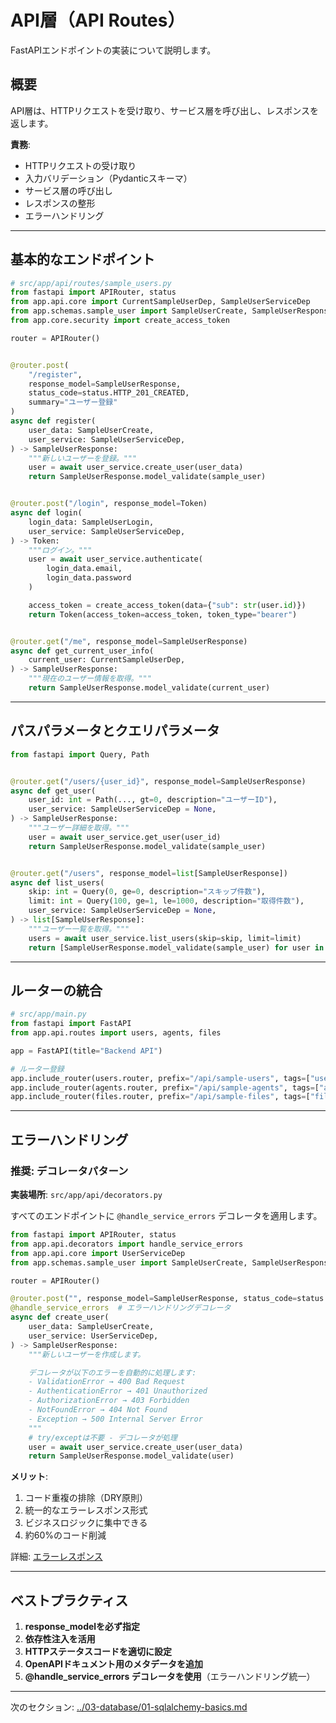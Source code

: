 # API層（API Routes）

FastAPIエンドポイントの実装について説明します。

## 概要

API層は、HTTPリクエストを受け取り、サービス層を呼び出し、レスポンスを返します。

**責務**:

- HTTPリクエストの受け取り
- 入力バリデーション（Pydanticスキーマ）
- サービス層の呼び出し
- レスポンスの整形
- エラーハンドリング

---

## 基本的なエンドポイント

```python
# src/app/api/routes/sample_users.py
from fastapi import APIRouter, status
from app.api.core import CurrentSampleUserDep, SampleUserServiceDep
from app.schemas.sample_user import SampleUserCreate, SampleUserResponse, SampleUserLogin, Token
from app.core.security import create_access_token

router = APIRouter()


@router.post(
    "/register",
    response_model=SampleUserResponse,
    status_code=status.HTTP_201_CREATED,
    summary="ユーザー登録"
)
async def register(
    user_data: SampleUserCreate,
    user_service: SampleUserServiceDep,
) -> SampleUserResponse:
    """新しいユーザーを登録。"""
    user = await user_service.create_user(user_data)
    return SampleUserResponse.model_validate(sample_user)


@router.post("/login", response_model=Token)
async def login(
    login_data: SampleUserLogin,
    user_service: SampleUserServiceDep,
) -> Token:
    """ログイン。"""
    user = await user_service.authenticate(
        login_data.email,
        login_data.password
    )

    access_token = create_access_token(data={"sub": str(user.id)})
    return Token(access_token=access_token, token_type="bearer")


@router.get("/me", response_model=SampleUserResponse)
async def get_current_user_info(
    current_user: CurrentSampleUserDep,
) -> SampleUserResponse:
    """現在のユーザー情報を取得。"""
    return SampleUserResponse.model_validate(current_user)
```

---

## パスパラメータとクエリパラメータ

```python
from fastapi import Query, Path


@router.get("/users/{user_id}", response_model=SampleUserResponse)
async def get_user(
    user_id: int = Path(..., gt=0, description="ユーザーID"),
    user_service: SampleUserServiceDep = None,
) -> SampleUserResponse:
    """ユーザー詳細を取得。"""
    user = await user_service.get_user(user_id)
    return SampleUserResponse.model_validate(sample_user)


@router.get("/users", response_model=list[SampleUserResponse])
async def list_users(
    skip: int = Query(0, ge=0, description="スキップ件数"),
    limit: int = Query(100, ge=1, le=1000, description="取得件数"),
    user_service: SampleUserServiceDep = None,
) -> list[SampleUserResponse]:
    """ユーザー一覧を取得。"""
    users = await user_service.list_users(skip=skip, limit=limit)
    return [SampleUserResponse.model_validate(sample_user) for user in users]
```

---

## ルーターの統合

```python
# src/app/main.py
from fastapi import FastAPI
from app.api.routes import users, agents, files

app = FastAPI(title="Backend API")

# ルーター登録
app.include_router(users.router, prefix="/api/sample-users", tags=["users"])
app.include_router(agents.router, prefix="/api/sample-agents", tags=["agents"])
app.include_router(files.router, prefix="/api/sample-files", tags=["files"])
```

---

## エラーハンドリング

### 推奨: デコレータパターン

**実装場所**: `src/app/api/decorators.py`

すべてのエンドポイントに `@handle_service_errors` デコレータを適用します。

```python
from fastapi import APIRouter, status
from app.api.decorators import handle_service_errors
from app.api.core import UserServiceDep
from app.schemas.sample_user import SampleUserCreate, SampleUserResponse

router = APIRouter()

@router.post("", response_model=SampleUserResponse, status_code=status.HTTP_201_CREATED)
@handle_service_errors  # エラーハンドリングデコレータ
async def create_user(
    user_data: SampleUserCreate,
    user_service: UserServiceDep,
) -> SampleUserResponse:
    """新しいユーザーを作成します。

    デコレータが以下のエラーを自動的に処理します:
    - ValidationError → 400 Bad Request
    - AuthenticationError → 401 Unauthorized
    - AuthorizationError → 403 Forbidden
    - NotFoundError → 404 Not Found
    - Exception → 500 Internal Server Error
    """
    # try/exceptは不要 - デコレータが処理
    user = await user_service.create_user(user_data)
    return SampleUserResponse.model_validate(user)
```

**メリット**:

1. コード重複の排除（DRY原則）
2. 統一的なエラーレスポンス形式
3. ビジネスロジックに集中できる
4. 約60%のコード削減

詳細: [エラーレスポンス](../../04-api-design/05-error-responses.md#エラーハンドリングデコレータ推奨)

---

## ベストプラクティス

1. **response_modelを必ず指定**
2. **依存性注入を活用**
3. **HTTPステータスコードを適切に設定**
4. **OpenAPIドキュメント用のメタデータを追加**
5. **@handle_service_errors デコレータを使用**（エラーハンドリング統一）

---

次のセクション: [../03-database/01-sqlalchemy-basics.md](../03-database/01-sqlalchemy-basics.md)

